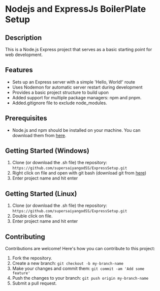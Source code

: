 # Nodejs and ExpressJs BoilerPlate Setup

## Description
This is a Node.js Express project that serves as a basic starting point for web development.

## Features
- Sets up an Express server with a simple 'Hello, World!' route
- Uses Nodemon for automatic server restart during development
- Provides a basic project structure to build upon
- Added support for multiple package managers: npm and pnpm.
- Added.gitignore file to exclude node_modules.

## Prerequisites
- Node.js and npm should be installed on your machine. You can download them from [here](https://nodejs.org).

## Getting Started (Windows)
1. Clone (or download the .sh file) the repository: `https://github.com/supersaiyangodSS/ExpressSetup.git`
2. Right click on file and open with git bash (download git from [here](https://))
3. Enter project name and hit enter

## Getting Started (Linux)
1. Clone (or download the .sh file) the repository: `https://github.com/supersaiyangodSS/ExpressSetup.git`
2. Double click on file.
3. Enter project name and hit enter

## Contributing
Contributions are welcome! Here's how you can contribute to this project:
1. Fork the repository.
2. Create a new branch: `git checkout -b my-branch-name`
3. Make your changes and commit them: `git commit -am 'Add some feature'`
4. Push the changes to your branch: `git push origin my-branch-name`
5. Submit a pull request.
